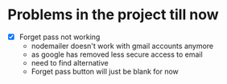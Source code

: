 # Problems in the project till now
- [x] Forget pass not working
    - nodemailer doesn't work with gmail accounts anymore
    - as google has removed less secure access to email
    - need to find alternative
    - Forget pass button will just be blank for now